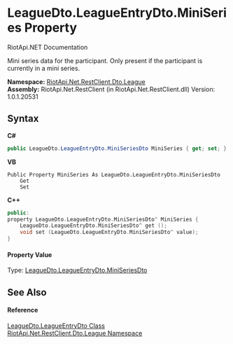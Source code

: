 # LeagueDto.LeagueEntryDto.MiniSeries Property 
RiotApi.NET Documentation 

Mini series data for the participant. Only present if the participant is currently in a mini series.

**Namespace:**&nbsp;<a href="8350cde7-204c-fa93-8c4c-74d78064ba03">RiotApi.Net.RestClient.Dto.League</a><br />**Assembly:**&nbsp;RiotApi.Net.RestClient (in RiotApi.Net.RestClient.dll) Version: 1.0.1.20531

## Syntax

**C#**<br />
``` C#
public LeagueDto.LeagueEntryDto.MiniSeriesDto MiniSeries { get; set; }
```

**VB**<br />
``` VB
Public Property MiniSeries As LeagueDto.LeagueEntryDto.MiniSeriesDto
	Get
	Set
```

**C++**<br />
``` C++
public:
property LeagueDto.LeagueEntryDto.MiniSeriesDto^ MiniSeries {
	LeagueDto.LeagueEntryDto.MiniSeriesDto^ get ();
	void set (LeagueDto.LeagueEntryDto.MiniSeriesDto^ value);
}
```


#### Property Value
Type: <a href="b7b464d0-48c9-186a-e2d2-f1347d9884bc">LeagueDto.LeagueEntryDto.MiniSeriesDto</a>

## See Also


#### Reference
<a href="f37e6c72-c0e1-0ca4-48d6-78c248994879">LeagueDto.LeagueEntryDto Class</a><br /><a href="8350cde7-204c-fa93-8c4c-74d78064ba03">RiotApi.Net.RestClient.Dto.League Namespace</a><br />